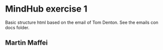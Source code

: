 # MindHub exercise 1

Basic structure html based on the email of Tom Denton.
See the emails con docs folder.

## Martin Maffei
